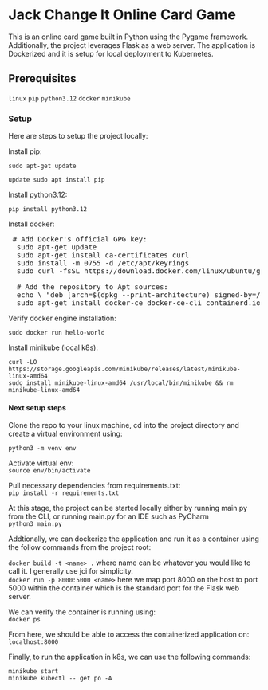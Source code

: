 # Jack Change It Online Card Game
This is an online card game built in Python using the Pygame framework. Additionally, the project leverages Flask as a web server. The application is Dockerized and it is setup for local deployment to Kubernetes.

## Prerequisites
`linux`
`pip`
`python3.12`
`docker`
`minikube`

### Setup
Here are steps to setup the project locally:

Install pip:

`sudo apt-get update`  

`update sudo apt install pip`  

Install python3.12:  

`pip install python3.12`  

Install docker:  

<pre> # Add Docker's official GPG key: 
  sudo apt-get update 
  sudo apt-get install ca-certificates curl 
  sudo install -m 0755 -d /etc/apt/keyrings 
  sudo curl -fsSL https://download.docker.com/linux/ubuntu/gpg -o /etc/apt/keyrings/docker.asc sudo chmod a+r /etc/apt/keyrings/docker.asc 
  
  # Add the repository to Apt sources: 
  echo \ "deb [arch=$(dpkg --print-architecture) signed-by=/etc/apt/keyrings/docker.asc] https://download.docker.com/linux/ubuntu \ $(. /etc/os-release && echo "$VERSION_CODENAME") stable" | \ sudo tee /etc/apt/sources.list.d/docker.list > /dev/null sudo apt-get update  
  sudo apt-get install docker-ce docker-ce-cli containerd.io docker-buildx-plugin docker-compose-plugin
</pre>  

Verify docker engine installation:  

`sudo docker run hello-world`  

Install minikube (local k8s):  

`curl -LO https://storage.googleapis.com/minikube/releases/latest/minikube-linux-amd64`  
`sudo install minikube-linux-amd64 /usr/local/bin/minikube && rm minikube-linux-amd64`  

#### Next setup steps

Clone the repo to your linux machine, cd into the project directory and create a virtual environment using:  

`python3 -m venv env`  

Activate virtual env:  
`source env/bin/activate`  

Pull necessary dependencies from requirements.txt:  
`pip install -r requirements.txt`  


At this stage, the project can be started locally either by running main.py from the CLI, or running main.py for an IDE such as PyCharm  
`python3 main.py`  

Addtionally, we can dockerize the application and run it as a container using the follow commands from the project root:  

`docker build -t <name> .` where name can be whatever you would like to call it. I generally use jci for simplicity.  
`docker run -p 8000:5000 <name>` here we map port 8000 on the host to port 5000 within the container which is the standard port for the Flask web server.  

We can verify the container is running using:  
`docker ps`  

From here, we should be able to access the containerized application on:  
`localhost:8000`  

Finally, to run the application in k8s, we can use the following commands:  

`minikube start`  
`minikube kubectl -- get po -A`  


   
